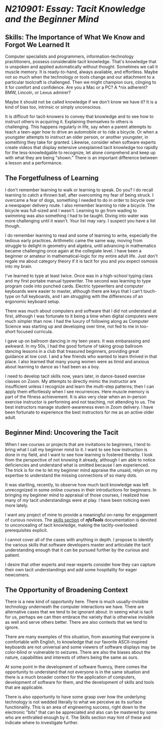 <!-- index.md 0.0.2                 UTF-8                          2021-09-04
     ----1----|----2----|----3----|----4----|----5----|----6----|----7----|--*

                 N210901: TACIT KNOWLEDGE AND THE BEGINNER MIND
     -->

# ***N210901:** Essay: Tacit Knowledge and the Beginner Mind*

## Skills: The Importance of What We Know and Forgot We Learned It

Computer specialists and programmers, information-technology practitioners,
possess considerable tacit knowledge.  That's knowledge that is unspoken and
applied automatically without thought.  Sometimes we call it muscle memory.
It is ready-to-hand, always available, and effortless.  Maybe not so much
when the technology or tools change and our
attachment to a particular toolcraft is challenged.  Then we might champion
ours, clinging to it for comfort and confidence.  Are you a
Mac or a PC?  A *nix adherent?  BMW, Lincoln, or Lexus admirer?

Maybe it should not be called knowledge if we don't know we have it?  It is
a kind of bias too, intrinsic or simply unconscious.

It is difficult for tacit-knowers to convey that knowledge and to see
how to instruct others in acquiring it.  Explaining themselves to others is
challenging.  This happens regularly in life, say when a parent attempts to
teach a teen-ager how to drive an automobile or to ride a bicycle.  Or when
a youngster attempts to instruct an older person, or another youngster, in
something they take for granted.  Likewise, consider when software experts
create videos that display extensive unexplained tacit knowledge too rapidly
for the less-knowledgable to recognize, let alone comprehend and keep up with
what they are being "shown."  There is an important difference between a
lesson and a performance.

## The Forgetfulness of Learning

I don't remember learning to walk or learning to speak.  Do you?  I do recall
learning to catch a thrown ball, after overcoming my fear of being struck.  I
overcame a fear of dogs, something I needed to do in order to bicycle
over a newspaper delivery route. I also remember learning to ride a bicycle.
The bicycle was full-sized and I wasn't.
Learning to go from wading to swimming was
also something I had to be taught.  Diving into water was more challenging
until it wasn't.  Your list may vary. I suspect you have a list though.

I do remember learning to read and some of learning to write, especially the
tedious early practices.  Arithmetic came the same way, moving from struggle
to delight in geometry and algebra, until advancing in mathematics became
challenging once again at the collegiate level.  I have been a beginner or
amateur in mathematical-logic for my entire adult life.  Just don't regale me
about category theory if it is tacit for you and you expect osmosis into my
brain.

I've learned to type at least twice.  Once was in a high-school typing class
and my first portabe manual typewriter.  The second was learning to type
program code into punched cards.  Electric typewriters and computer keyboards
were easier to master, although there are keys that I can't touch-type on
full keyboards, and I am struggling with the differences of an ergonomic
keyboard setup.

There was much about computers and software that I did not understand
at first, although I was fortunate to it being a time when digital computers
were much simpler than now.  I had the luxury of following along as Computer
Science was starting up and developing over time, not fed to me in too-short
focused curricula.

I gave up on ballroom dancing in my teen years.  It was embarassing and
awkward.  In my 50s, I had the good fortune of taking group ballroom dancing
lessons in a club that treasured beginners, providing great guidance at low
cost.  I and a few friends who wanted to learn thrived in that place.  I also
learned that many young women were as timid and anxious about learning to
dance as I had been as a boy.

I need to develop tacit skills now, years later, in
dance-based exercise classes on Zoom.  My attempts to directly mimic
the instructor are insufficient unless I recognize and learn the multi-step
patterns; then I can apply them effortlessly when I see recurrences. Here
muscle memory is part of the fitness achievement.  It is also very clear when
an in-person exercise instructor is performing and not
teaching, not attending to us.  The best instructors
manage student-awareness even in Zoom delivery. I have been fortunate to
experience the best instructors for me as an active older adult.

## Beginner Mind: Uncovering the Tacit

When I see courses or projects that are invitations to beginners, I tend to
bring what I call my beginner mind to it.  I want to see how instruction is
done in my field, and I want to see how learning is fostered thereby.  I
look from the perspective of not knowing it already, although I am able to
notice deficiencies and understand what is omitted because I am experienced.
The trick is for me to let my beginner mind appraise the unsaid, relyin on my
expertise to understand the missing connections of so many dots.

It was startling, recently, to observe how much tacit knowledge was
left unrecognized in some online courses in their introductions for beginners.
In bringing my beginner mind to appraisal of those courses, I realized how
many of _my_ tacit understandings were at play.  I have been noticing even
more lately.

I want any project of mine to provide a meaningful on-ramp for engagement of
curious novices.  The [skills section](../../skills) of ***nfoTools***
documentation is devoted to unconcealing of tacit knowledge, making the
tacitly-overlooked prerequisites explicit.

I cannot cover all of the cases with anything in depth.  I propose to identify
the various skills that software developers master and articulate the tacit
understanding enough that it can be pursued further by the curious and
patient.

I desire that other experts and near-experts consider how they can capture
their own tacit understandings and add some hospitality for eager newcomers.

## The Opportunity of Broadening Context

There is a new kind of opportunity here.  There is much usually-invisible
technology underneath the computer interactions we have.  There are
alternative cases that we tend to be ignorant about.  In seeing what is
tacit for us, perhaps we can then embrace the variety that is otherwise
invisible as well and serve others better.  There are also contexts that
we tend to ignore.

There are many examples of this situation, from assuming that everyone is
comfortable with English, to knowledge that our favorite ASCII-inspired
keyboards are not universal and some viewers of software displays may be
color-blind or vulnerable to seizures.  There are also the biases about
the nature, capabilities and interests of others being the same as ours.

At some point in the development of software
fluency, there comes the opportunity to understand that not everyone is in
the same situation and there is a much broader context for the application
of computers, development of software for them, and the development of skills
and tools that are applicable.

There is also opportunity to have some grasp over how the underlying
technology is not wedded literally to what we perceive as its surface
functionality.  This is an area of engineering success, right down to the
electronic "bits" that can be appreciated and also can be mastered by some
who are enthralled enough by it.  The Skills section may hint of these and
indicate where to investigate further.

<!-- ----1----|----2----|----3----|----4----|----5----|----6----|----7----|--*

     0.0.2 2021-09-04T20:11Z Touched up, with a sigh of relief that I had not
           lost the earlier draft, simply forgot where I put it.
     0.0.1 2021-09-02T23:19Z Strip from the docs/skills/ front page and bring
           to Project Notes for separate discussion.
     0.0.0 2021-08-31T23:08Z Clone and adapt 0.0.8 rayLab experiments index.md

               *** end of docs/notes/N210901/index.md ***
     -->
